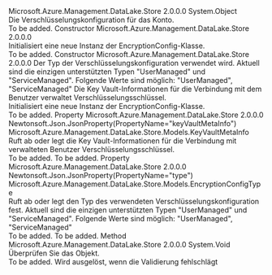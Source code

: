 <Type Name="EncryptionConfig" FullName="Microsoft.Azure.Management.DataLake.Store.Models.EncryptionConfig">
  <TypeSignature Language="C#" Value="public class EncryptionConfig" />
  <TypeSignature Language="ILAsm" Value=".class public auto ansi beforefieldinit EncryptionConfig extends System.Object" />
  <TypeSignature Language="DocId" Value="T:Microsoft.Azure.Management.DataLake.Store.Models.EncryptionConfig" />
  <TypeSignature Language="VB.NET" Value="Public Class EncryptionConfig" />
  <TypeSignature Language="F#" Value="type EncryptionConfig = class" />
  <AssemblyInfo>
    <AssemblyName>Microsoft.Azure.Management.DataLake.Store</AssemblyName>
    <AssemblyVersion>2.0.0.0</AssemblyVersion>
  </AssemblyInfo>
  <Base>
    <BaseTypeName>System.Object</BaseTypeName>
  </Base>
  <Interfaces />
  <Docs>
    <summary>
            Die Verschlüsselungskonfiguration für das Konto.
            </summary>
    <remarks>To be added.</remarks>
  </Docs>
  <Members>
    <Member MemberName=".ctor">
      <MemberSignature Language="C#" Value="public EncryptionConfig ();" />
      <MemberSignature Language="ILAsm" Value=".method public hidebysig specialname rtspecialname instance void .ctor() cil managed" />
      <MemberSignature Language="DocId" Value="M:Microsoft.Azure.Management.DataLake.Store.Models.EncryptionConfig.#ctor" />
      <MemberSignature Language="VB.NET" Value="Public Sub New ()" />
      <MemberType>Constructor</MemberType>
      <AssemblyInfo>
        <AssemblyName>Microsoft.Azure.Management.DataLake.Store</AssemblyName>
        <AssemblyVersion>2.0.0.0</AssemblyVersion>
      </AssemblyInfo>
      <Parameters />
      <Docs>
        <summary>
            Initialisiert eine neue Instanz der EncryptionConfig-Klasse.
            </summary>
        <remarks>To be added.</remarks>
      </Docs>
    </Member>
    <Member MemberName=".ctor">
      <MemberSignature Language="C#" Value="public EncryptionConfig (Microsoft.Azure.Management.DataLake.Store.Models.EncryptionConfigType type, Microsoft.Azure.Management.DataLake.Store.Models.KeyVaultMetaInfo keyVaultMetaInfo = null);" />
      <MemberSignature Language="ILAsm" Value=".method public hidebysig specialname rtspecialname instance void .ctor(valuetype Microsoft.Azure.Management.DataLake.Store.Models.EncryptionConfigType type, class Microsoft.Azure.Management.DataLake.Store.Models.KeyVaultMetaInfo keyVaultMetaInfo) cil managed" />
      <MemberSignature Language="DocId" Value="M:Microsoft.Azure.Management.DataLake.Store.Models.EncryptionConfig.#ctor(Microsoft.Azure.Management.DataLake.Store.Models.EncryptionConfigType,Microsoft.Azure.Management.DataLake.Store.Models.KeyVaultMetaInfo)" />
      <MemberSignature Language="F#" Value="new Microsoft.Azure.Management.DataLake.Store.Models.EncryptionConfig : Microsoft.Azure.Management.DataLake.Store.Models.EncryptionConfigType * Microsoft.Azure.Management.DataLake.Store.Models.KeyVaultMetaInfo -&gt; Microsoft.Azure.Management.DataLake.Store.Models.EncryptionConfig" Usage="new Microsoft.Azure.Management.DataLake.Store.Models.EncryptionConfig (type, keyVaultMetaInfo)" />
      <MemberType>Constructor</MemberType>
      <AssemblyInfo>
        <AssemblyName>Microsoft.Azure.Management.DataLake.Store</AssemblyName>
        <AssemblyVersion>2.0.0.0</AssemblyVersion>
      </AssemblyInfo>
      <Parameters>
        <Parameter Name="type" Type="Microsoft.Azure.Management.DataLake.Store.Models.EncryptionConfigType" />
        <Parameter Name="keyVaultMetaInfo" Type="Microsoft.Azure.Management.DataLake.Store.Models.KeyVaultMetaInfo" />
      </Parameters>
      <Docs>
        <param name="type">Der Typ der Verschlüsselungskonfiguration verwendet wird.
            Aktuell sind die einzigen unterstützten Typen "UserManaged" und "ServiceManaged". Folgende Werte sind möglich: "UserManaged", "ServiceManaged"</param>
        <param name="keyVaultMetaInfo">Die Key Vault-Informationen für die Verbindung mit dem Benutzer verwaltet Verschlüsselungsschlüssel.</param>
        <summary>
            Initialisiert eine neue Instanz der EncryptionConfig-Klasse.
            </summary>
        <remarks>To be added.</remarks>
      </Docs>
    </Member>
    <Member MemberName="KeyVaultMetaInfo">
      <MemberSignature Language="C#" Value="public Microsoft.Azure.Management.DataLake.Store.Models.KeyVaultMetaInfo KeyVaultMetaInfo { get; set; }" />
      <MemberSignature Language="ILAsm" Value=".property instance class Microsoft.Azure.Management.DataLake.Store.Models.KeyVaultMetaInfo KeyVaultMetaInfo" />
      <MemberSignature Language="DocId" Value="P:Microsoft.Azure.Management.DataLake.Store.Models.EncryptionConfig.KeyVaultMetaInfo" />
      <MemberSignature Language="VB.NET" Value="Public Property KeyVaultMetaInfo As KeyVaultMetaInfo" />
      <MemberSignature Language="F#" Value="member this.KeyVaultMetaInfo : Microsoft.Azure.Management.DataLake.Store.Models.KeyVaultMetaInfo with get, set" Usage="Microsoft.Azure.Management.DataLake.Store.Models.EncryptionConfig.KeyVaultMetaInfo" />
      <MemberType>Property</MemberType>
      <AssemblyInfo>
        <AssemblyName>Microsoft.Azure.Management.DataLake.Store</AssemblyName>
        <AssemblyVersion>2.0.0.0</AssemblyVersion>
      </AssemblyInfo>
      <Attributes>
        <Attribute>
          <AttributeName>Newtonsoft.Json.JsonProperty(PropertyName="keyVaultMetaInfo")</AttributeName>
        </Attribute>
      </Attributes>
      <ReturnValue>
        <ReturnType>Microsoft.Azure.Management.DataLake.Store.Models.KeyVaultMetaInfo</ReturnType>
      </ReturnValue>
      <Docs>
        <summary>
            Ruft ab oder legt die Key Vault-Informationen für die Verbindung mit verwalteten Benutzer Verschlüsselungsschlüssel.
            </summary>
        <value>To be added.</value>
        <remarks>To be added.</remarks>
      </Docs>
    </Member>
    <Member MemberName="Type">
      <MemberSignature Language="C#" Value="public Microsoft.Azure.Management.DataLake.Store.Models.EncryptionConfigType Type { get; set; }" />
      <MemberSignature Language="ILAsm" Value=".property instance valuetype Microsoft.Azure.Management.DataLake.Store.Models.EncryptionConfigType Type" />
      <MemberSignature Language="DocId" Value="P:Microsoft.Azure.Management.DataLake.Store.Models.EncryptionConfig.Type" />
      <MemberSignature Language="VB.NET" Value="Public Property Type As EncryptionConfigType" />
      <MemberSignature Language="F#" Value="member this.Type : Microsoft.Azure.Management.DataLake.Store.Models.EncryptionConfigType with get, set" Usage="Microsoft.Azure.Management.DataLake.Store.Models.EncryptionConfig.Type" />
      <MemberType>Property</MemberType>
      <AssemblyInfo>
        <AssemblyName>Microsoft.Azure.Management.DataLake.Store</AssemblyName>
        <AssemblyVersion>2.0.0.0</AssemblyVersion>
      </AssemblyInfo>
      <Attributes>
        <Attribute>
          <AttributeName>Newtonsoft.Json.JsonProperty(PropertyName="type")</AttributeName>
        </Attribute>
      </Attributes>
      <ReturnValue>
        <ReturnType>Microsoft.Azure.Management.DataLake.Store.Models.EncryptionConfigType</ReturnType>
      </ReturnValue>
      <Docs>
        <summary>
            Ruft ab oder legt den Typ des verwendeten Verschlüsselungskonfiguration fest.
            Aktuell sind die einzigen unterstützten Typen "UserManaged" und "ServiceManaged". Folgende Werte sind möglich: "UserManaged", "ServiceManaged"
            </summary>
        <value>To be added.</value>
        <remarks>To be added.</remarks>
      </Docs>
    </Member>
    <Member MemberName="Validate">
      <MemberSignature Language="C#" Value="public virtual void Validate ();" />
      <MemberSignature Language="ILAsm" Value=".method public hidebysig newslot virtual instance void Validate() cil managed" />
      <MemberSignature Language="DocId" Value="M:Microsoft.Azure.Management.DataLake.Store.Models.EncryptionConfig.Validate" />
      <MemberSignature Language="VB.NET" Value="Public Overridable Sub Validate ()" />
      <MemberSignature Language="F#" Value="abstract member Validate : unit -&gt; unit&#xA;override this.Validate : unit -&gt; unit" Usage="encryptionConfig.Validate " />
      <MemberType>Method</MemberType>
      <AssemblyInfo>
        <AssemblyName>Microsoft.Azure.Management.DataLake.Store</AssemblyName>
        <AssemblyVersion>2.0.0.0</AssemblyVersion>
      </AssemblyInfo>
      <ReturnValue>
        <ReturnType>System.Void</ReturnType>
      </ReturnValue>
      <Parameters />
      <Docs>
        <summary>
            Überprüfen Sie das Objekt.
            </summary>
        <remarks>To be added.</remarks>
        <exception cref="T:Microsoft.Rest.ValidationException">
            Wird ausgelöst, wenn die Validierung fehlschlägt
            </exception>
      </Docs>
    </Member>
  </Members>
</Type>